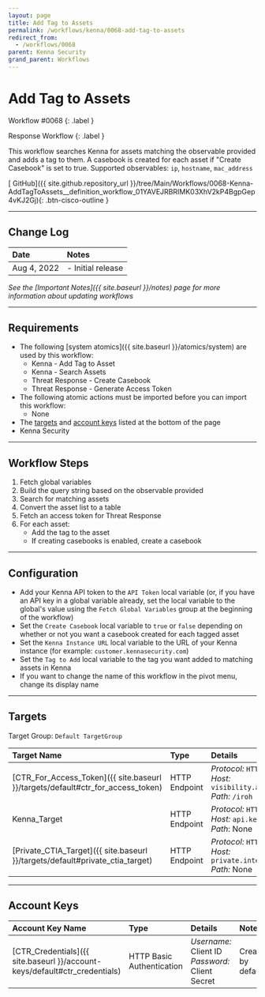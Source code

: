 ```yaml
---
layout: page
title: Add Tag to Assets
permalink: /workflows/kenna/0068-add-tag-to-assets
redirect_from:
  - /workflows/0068
parent: Kenna Security
grand_parent: Workflows
---
```


# Add Tag to Assets
<div markdown="1">
Workflow #0068
{: .label }

Response Workflow
{: .label }
</div>

This workflow searches Kenna for assets matching the observable provided and adds a tag to them. A casebook is created for each asset if "Create Casebook" is set to true. Supported observables: `ip`, `hostname`, `mac_address`

[<i class="fab fa-github"></i> GitHub]({{ site.github.repository_url }}/tree/Main/Workflows/0068-Kenna-AddTagToAssets__definition_workflow_01YAVEJRBRIMK03XhV2kP4BgpGep4vKJ2Gj){: .btn-cisco-outline }

---

## Change Log

| Date | Notes |
|:-----|:------|
| Aug 4, 2022 | - Initial release |

_See the [Important Notes]({{ site.baseurl }}/notes) page for more information about updating workflows_

---

## Requirements
* The following [system atomics]({{ site.baseurl }}/atomics/system) are used by this workflow:
	* Kenna - Add Tag to Asset
	* Kenna - Search Assets
	* Threat Response - Create Casebook
	* Threat Response - Generate Access Token
* The following atomic actions must be imported before you can import this workflow:
	* None
* The [targets](#targets) and [account keys](#account-keys) listed at the bottom of the page
* Kenna Security

---

## Workflow Steps
1. Fetch global variables
1. Build the query string based on the observable provided
1. Search for matching assets
1. Convert the asset list to a table
1. Fetch an access token for Threat Response
1. For each asset:
	* Add the tag to the asset
	* If creating casebooks is enabled, create a casebook

---

## Configuration
* Add your Kenna API token to the `API Token` local variable (or, if you have an API key in a global variable already, set the local variable to the global's value using the `Fetch Global Variables` group at the beginning of the workflow)
* Set the `Create Casebook` local variable to `true` or `false` depending on whether or not you want a casebook created for each tagged asset
* Set the `Kenna Instance URL` local variable to the URL of your Kenna instance (for example: `customer.kennasecurity.com`)
* Set the `Tag to Add` local variable to the tag you want added to matching assets in Kenna
* If you want to change the name of this workflow in the pivot menu, change its display name

---

## Targets
Target Group: `Default TargetGroup`

| Target Name | Type | Details | Account Keys | Notes |
|:------------|:-----|:--------|:-------------|:------|
| [CTR_For_Access_Token]({{ site.baseurl }}/targets/default#ctr_for_access_token) | HTTP Endpoint | _Protocol:_ `HTTPS`<br />_Host:_ `visibility.amp.cisco.com`<br />_Path:_ `/iroh` | CTR_Credentials | Created by default |
| Kenna_Target | HTTP Endpoint | _Protocol:_ `HTTPS` <br/> _Host:_ `api.kennasecurity.com` <br/> _Path_: None | None | |
| [Private_CTIA_Target]({{ site.baseurl }}/targets/default#private_ctia_target) | HTTP Endpoint | _Protocol:_ `HTTPS`<br />_Host:_ `private.intel.amp.cisco.com`<br />_Path:_ None | None | Created by default |

---

## Account Keys

| Account Key Name | Type | Details | Notes |
|:-----------------|:-----|:--------|:------|
| [CTR_Credentials]({{ site.baseurl }}/account-keys/default#ctr_credentials) | HTTP Basic Authentication | _Username:_ Client ID<br />_Password:_ Client Secret | Created by default |
